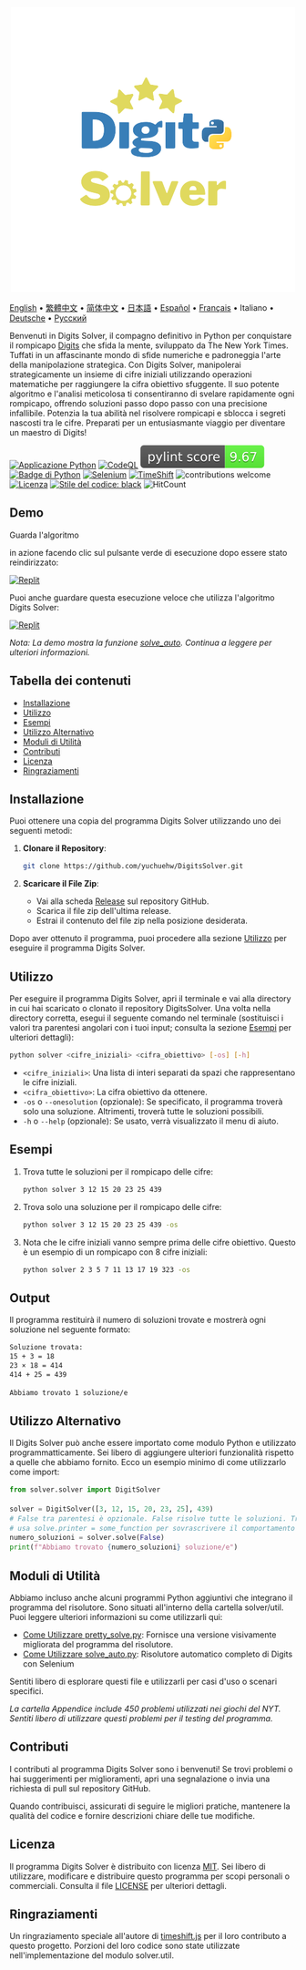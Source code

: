 <p align="center">
    <picture>
      <img 
        src="https://raw.githubusercontent.com/yuchuehw/DigitsSolver/main/new_logo.png" 
        alt="Icona di Digits Solver"
        width="500"
       />
    </picture>
<p>

[English](README_en.md)
 • [繁體中文](README_zh-TW.md)
 • [简体中文](README_zh-CN.md)
 • [日本語](README_ja.md)
 • [Español](README_es.md)
 • [Français](README_fr.md)
 • Italiano
 • [Deutsche](README_de.md)
 • [Русский](README_ru.md)

Benvenuti in Digits Solver, il compagno definitivo in Python per conquistare il rompicapo [Digits](https://www.nytimes.com/games/digits) che sfida la mente, sviluppato da The New York Times. Tuffati in un affascinante mondo di sfide numeriche e padroneggia l'arte della manipolazione strategica. Con Digits Solver, manipolerai strategicamente un insieme di cifre iniziali utilizzando operazioni matematiche per raggiungere la cifra obiettivo sfuggente. Il suo potente algoritmo e l'analisi meticolosa ti consentiranno di svelare rapidamente ogni rompicapo, offrendo soluzioni passo dopo passo con una precisione infallibile. Potenzia la tua abilità nel risolvere rompicapi e sblocca i segreti nascosti tra le cifre. Preparati per un entusiasmante viaggio per diventare un maestro di Digits!

[![Applicazione Python](https://github.com/yuchuehw/DigitsSolver/actions/workflows/python-app.yml/badge.svg)](https://github.com/yuchuehw/DigitsSolver/actions/workflows/python-app.yml)
[![CodeQL](https://github.com/yuchuehw/DigitsSolver/actions/workflows/github-code-scanning/codeql/badge.svg)](https://github.com/yuchuehw/DigitsSolver/actions/workflows/github-code-scanning/codeql)
[![Punteggio di PyLint](https://raw.githubusercontent.com/yuchuehw/DigitsSolver/main/pylint_badge.svg)](pylint.out)
<br>
[![Badge di Python](https://img.shields.io/badge/Python-3776AB?style=flat&for-the-badge&logo=python&logoColor=white)](https://www.python.org/)
[![Selenium](https://img.shields.io/badge/Selenium-grey.svg?style=flat&logo=selenium)](https://www.selenium.dev/)
[![TimeShift](https://img.shields.io/badge/TimeShift.js-grey.svg?style=flat&logo=javascript)](https://github.com/plaa/TimeShift-js)
![contributions welcome](https://img.shields.io/badge/contributi-graditi-brightgreen.svg?style=flat&color=pink)
[![Licenza](https://img.shields.io/badge/Licenza-MIT-yellow.svg)](LICENSE.md)
[![Stile del codice: black](https://img.shields.io/badge/Stile%20del%20codice-black-000000.svg)](https://github.com/psf/black)
![HitCount](https://hits.dwyl.com/yuchuehw/DigitsSolver.svg?style=flat)

## Demo
Guarda l'algoritmo

 in azione facendo clic sul pulsante verde di esecuzione dopo essere stato reindirizzato:

[![Replit](https://img.shields.io/badge/DEMO-REPL.IT-purple.svg?style=flat&logo=replit)](https://replit.com/@yuchuehw/DigitsSolver)

Puoi anche guardare questa esecuzione veloce che utilizza l'algoritmo Digits Solver:

[![Replit](https://img.shields.io/badge/DEMO-YOUTUBE-purple.svg?style=flat&logo=youtube)](https://www.youtube.com/watch?v=se2OdZnEHHA)

*Nota: La demo mostra la funzione [solve_auto](solveAuto_it.md). Continua a leggere per ulteriori informazioni.*

## Tabella dei contenuti

- [Installazione](#installazione)
- [Utilizzo](#utilizzo)
- [Esempi](#esempi)
- [Utilizzo Alternativo](#utilizzo-alternativo)
- [Moduli di Utilità](#moduli-di-utilità)
- [Contributi](#contributi)
- [Licenza](#licenza)
- [Ringraziamenti](#ringraziamenti)

## Installazione

Puoi ottenere una copia del programma Digits Solver utilizzando uno dei seguenti metodi:

1. **Clonare il Repository**:
   ```bash
   git clone https://github.com/yuchuehw/DigitsSolver.git
   ```

2. **Scaricare il File Zip**:
   - Vai alla scheda [Release](https://github.com/yuchuehw/DigitsSolver/releases) sul repository GitHub.
   - Scarica il file zip dell'ultima release.
   - Estrai il contenuto del file zip nella posizione desiderata.

Dopo aver ottenuto il programma, puoi procedere alla sezione [Utilizzo](#utilizzo) per eseguire il programma Digits Solver.

## Utilizzo

Per eseguire il programma Digits Solver, apri il terminale e vai alla directory in cui hai scaricato o clonato il repository DigitsSolver. Una volta nella directory corretta, esegui il seguente comando nel terminale (sostituisci i valori tra parentesi angolari con i tuoi input; consulta la sezione [Esempi](#esempi) per ulteriori dettagli):

```bash
python solver <cifre_iniziali> <cifra_obiettivo> [-os] [-h]
```

- `<cifre_iniziali>`: Una lista di interi separati da spazi che rappresentano le cifre iniziali.
- `<cifra_obiettivo>`: La cifra obiettivo da ottenere.
- `-os` o `--onesolution` (opzionale): Se specificato, il programma troverà solo una soluzione. Altrimenti, troverà tutte le soluzioni possibili.
- `-h` o `--help` (opzionale): Se usato, verrà visualizzato il menu di aiuto.

## Esempi

1. Trova tutte le soluzioni per il rompicapo delle cifre:
   ```bash
   python solver 3 12 15 20 23 25 439
   ```

2. Trova solo una soluzione per il rompicapo delle cifre:
   ```bash
   python solver 3 12 15 20 23 25 439 -os


   ```


3. Nota che le cifre iniziali vanno sempre prima delle cifre obiettivo. Questo è un esempio di un rompicapo con 8 cifre iniziali:
   ```bash
   python solver 2 3 5 7 11 13 17 19 323 -os
   ```

## Output

Il programma restituirà il numero di soluzioni trovate e mostrerà ogni soluzione nel seguente formato:

```
Soluzione trovata:
15 + 3 = 18
23 × 18 = 414
414 + 25 = 439

Abbiamo trovato 1 soluzione/e
```

## Utilizzo Alternativo

Il Digits Solver può anche essere importato come modulo Python e utilizzato programmatticamente. Sei libero di aggiungere ulteriori funzionalità rispetto a quelle che abbiamo fornito. Ecco un esempio minimo di come utilizzarlo come import:

```python
from solver.solver import DigitSolver

solver = DigitSolver([3, 12, 15, 20, 23, 25], 439)
# False tra parentesi è opzionale. False risolve tutte le soluzioni. True risolve una sola soluzione.
# usa solve.printer = some_function per sovrascrivere il comportamento predefinito dell'output.
numero_soluzioni = solver.solve(False)
print(f"Abbiamo trovato {numero_soluzioni} soluzione/e")
```

## Moduli di Utilità

Abbiamo incluso anche alcuni programmi Python aggiuntivi che integrano il programma del risolutore. Sono situati all'interno della cartella solver/util. Puoi leggere ulteriori informazioni su come utilizzarli qui:

- [Come Utilizzare pretty_solve.py](prettySolve.md): Fornisce una versione visivamente migliorata del programma del risolutore.
- [Come Utilizzare solve_auto.py](solveAuto_it.md): Risolutore automatico completo di Digits con Selenium

Sentiti libero di esplorare questi file e utilizzarli per casi d'uso o scenari specifici.

*La cartella Appendice include 450 problemi utilizzati nei giochi del NYT. Sentiti libero di utilizzare questi problemi per il testing del programma.*

## Contributi

I contributi al programma Digits Solver sono i benvenuti! Se trovi problemi o hai suggerimenti per miglioramenti, apri una segnalazione o invia una richiesta di pull sul repository GitHub.

Quando contribuisci, assicurati di seguire le migliori pratiche, mantenere la qualità del codice e fornire descrizioni chiare delle tue modifiche.

## Licenza

Il programma Digits Solver è distribuito con licenza [MIT](https://choosealicense.com/licenses/mit/). Sei libero di utilizzare, modificare e distribuire questo programma per scopi personali o commerciali. Consulta il file [LICENSE](LICENSE.md) per ulteriori dettagli.

## Ringraziamenti

Un ringraziamento speciale all'autore di [timeshift.js](https://github.com/plaa/TimeShift-js) per il loro contributo a questo progetto. Porzioni del loro codice sono state utilizzate nell'implementazione del modulo solver.util.
